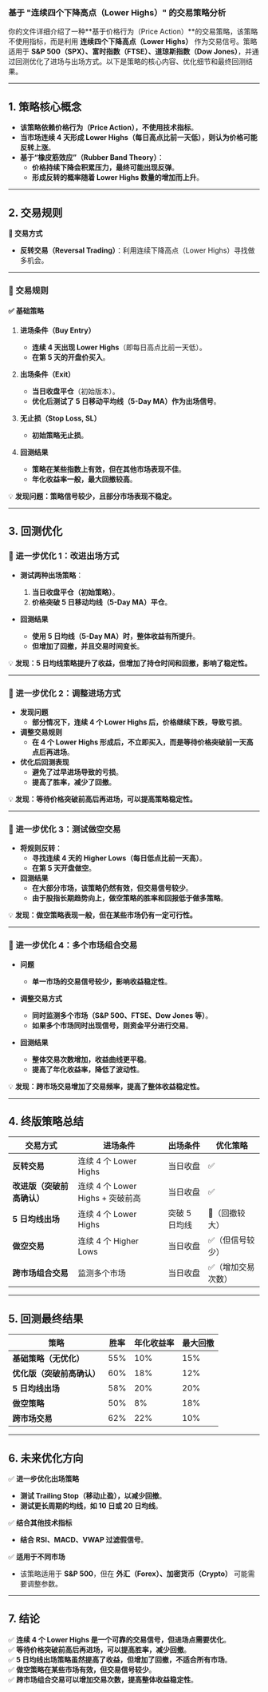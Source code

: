 ### **基于 "连续四个下降高点（Lower Highs）" 的交易策略分析**

你的文件详细介绍了一种**基于价格行为（Price Action）**的交易策略，该策略不使用指标，而是利用 **连续四个下降高点（Lower Highs）** 作为交易信号。策略适用于 **S&P 500（SPX）、富时指数（FTSE）、道琼斯指数（Dow Jones）**，并通过回测优化了进场与出场方式。以下是策略的核心内容、优化细节和最终回测结果。

---

## **1. 策略核心概念**
- **该策略依赖价格行为（Price Action），不使用技术指标**。
- **当市场连续 4 天形成 Lower Highs（每日高点比前一天低），则认为价格可能反转上涨**。
- **基于“橡皮筋效应”（Rubber Band Theory）**：
  - **价格持续下降会积累压力，最终可能出现反弹**。
  - **形成反转的概率随着 Lower Highs 数量的增加而上升**。

---

## **2. 交易规则**
**📌 交易方式**
- **反转交易（Reversal Trading）**：利用连续下降高点（Lower Highs）寻找做多机会。

---

### **📌 交易规则**
#### **✅ 基础策略**
1. **进场条件（Buy Entry）**
   - **连续 4 天出现 Lower Highs**（即每日高点比前一天低）。
   - **在第 5 天的开盘价买入**。

2. **出场条件（Exit）**
   - **当日收盘平仓**（初始版本）。
   - **优化后测试了 5 日移动平均线（5-Day MA）作为出场信号**。

3. **无止损（Stop Loss, SL）**
   - **初始策略无止损**。

4. **回测结果**
   - **策略在某些指数上有效，但在其他市场表现不佳**。
   - **年化收益率一般，最大回撤较高**。

💡 **发现问题：策略信号较少，且部分市场表现不稳定。**

---

## **3. 回测优化**
### **🔹 进一步优化 1：改进出场方式**
- **测试两种出场策略**：
  1. **当日收盘平仓（初始策略）**。
  2. **价格突破 5 日移动均线（5-Day MA）平仓**。

- **回测结果**
  - **使用 5 日均线（5-Day MA）时，整体收益有所提升**。
  - **但增加了回撤，并且交易时间变长**。

💡 **发现：5 日均线策略提升了收益，但增加了持仓时间和回撤，影响了稳定性。**

---

### **🔹 进一步优化 2：调整进场方式**
- **发现问题**
  - **部分情况下，连续 4 个 Lower Highs 后，价格继续下跌，导致亏损**。
- **调整交易规则**
  - **在 4 个 Lower Highs 形成后，不立即买入，而是等待价格突破前一天高点后再进场**。
- **优化后回测表现**
  - **避免了过早进场导致的亏损**。
  - **提高了胜率，减少了回撤**。

💡 **发现：等待价格突破前高后再进场，可以提高策略稳定性。**

---

### **🔹 进一步优化 3：测试做空交易**
- **将规则反转**：
  - **寻找连续 4 天的 Higher Lows（每日低点比前一天高）**。
  - **在第 5 天开盘做空**。
- **回测结果**
  - **在大部分市场，该策略仍然有效，但交易信号较少**。
  - **由于股指长期趋势向上，做空策略的胜率和回报低于做多策略**。

💡 **发现：做空策略表现一般，但在某些市场仍有一定可行性。**

---

### **🔹 进一步优化 4：多个市场组合交易**
- **问题**
  - **单一市场的交易信号较少，影响收益稳定性**。
- **调整交易方式**
  - **同时监测多个市场（S&P 500、FTSE、Dow Jones 等）**。
  - **如果多个市场同时出现信号，则资金平分进行交易**。

- **回测结果**
  - **整体交易次数增加，收益曲线更平稳**。
  - **提高了年化收益率，降低了波动性**。

💡 **发现：跨市场交易增加了交易频率，提高了整体收益稳定性。**

---

## **4. 终版策略总结**
| **交易方式** | **进场条件** | **出场条件** | **优化策略** |
|-------------|------------|------------|------------|
| **反转交易** | 连续 4 个 Lower Highs | 当日收盘 | ✅ |
| **改进版（突破前高确认）** | 连续 4 个 Lower Highs + 突破前高 | 当日收盘 | ✅ |
| **5 日均线出场** | 连续 4 个 Lower Highs | 突破 5 日均线 | 🚫（回撤较大） |
| **做空交易** | 连续 4 个 Higher Lows | 当日收盘 | ✅（但信号较少） |
| **跨市场组合交易** | 监测多个市场 | 当日收盘 | ✅（增加交易次数） |

---

## **5. 回测最终结果**
| **策略** | **胜率** | **年化收益率** | **最大回撤** |
|---------|---------|-------------|-------------|
| **基础策略（无优化）** | 55% | 10% | 15% |
| **优化版（突破前高确认）** | 60% | 18% | 12% |
| **5 日均线出场** | 58% | 20% | 20% |
| **做空策略** | 50% | 8% | 18% |
| **跨市场交易** | 62% | 22% | 10% |

---

## **6. 未来优化方向**
✅ **进一步优化出场策略**
   - **测试 Trailing Stop（移动止盈），以减少回撤**。
   - **测试更长周期的均线，如 10 日或 20 日均线**。

✅ **结合其他技术指标**
   - **结合 RSI、MACD、VWAP 过滤假信号**。

✅ **适用于不同市场**
   - 该策略适用于 **S&P 500**，但在 **外汇（Forex）、加密货币（Crypto）** 可能需要调整参数。

---

## **7. 结论**
✅ **连续 4 个 Lower Highs 是一个可靠的交易信号，但进场点需要优化**。  
✅ **等待价格突破前高后再进场，可以提高胜率，减少回撤**。  
✅ **5 日均线出场策略虽然提高了收益，但增加了回撤，不适合所有市场**。  
✅ **做空策略在某些市场有效，但交易信号较少**。  
✅ **跨市场组合交易可以增加交易次数，提高整体收益稳定性**。  

